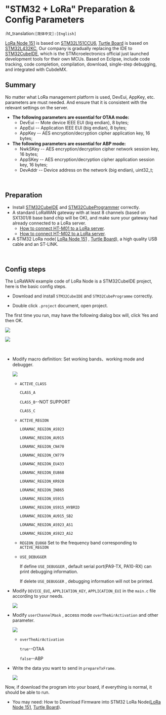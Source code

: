# "STM32 + LoRa" Preparation & Config Parameters
:ht_translation:`[简体中文]:[English]`

[LoRa Node 151](https://heltec.org/project/lora-node-151/) is based on [STM32L151CCU6](https://www.st.com/resource/en/datasheet/stm32l151cc.pdf), [Turtle Board](https://heltec.org/project/turtle-board/) is based on [STM32L432KC](https://www.st.com/resource/en/datasheet/stm32l432KC.pdf), Our company is gradually replacing the IDE to [STM32CubeIDE](https://www.st.com/en/development-tools/stm32cubeide.html), which is the STMicroelectronics official just launched development tools for their own MCUs. Based on Eclipse, include code tracking, code completion, compilation, download, single-step debugging, and integrated with CubdeMX.

## Summary

No matter what LoRa management platform is used, DevEui, AppKey, etc. parameters are must needed. And ensure that it is consistent with the relevant settings on the server.

- **The following parameters are essential for OTAA mode:**
  - DevEui -- Mote device IEEE EUI (big endian), 8 bytes;
  - AppEui -- Application IEEE EUI (big endian), 8 bytes;
  - AppKey -- AES encryption/decryption cipher application key, 16 bytes;
- **The following parameters are essential for ABP mode:**
  - NwkSKey -- AES encryption/decryption cipher network session key, 16 bytes;
  - AppSKey -- AES encryption/decryption cipher application session key, 16 bytes;
  - DevAddr -- Device address on the network (big endian), uint32_t;

&nbsp;

## Preparation

- Install [STM32CubeIDE](https://www.st.com/zh/development-tools/stm32cubeide.html#get-software) and [STM32CubeProgrammer](https://www.st.com/zh/development-tools/stm32cubeprog.html) correctly.
- A standard LoRaWAN gateway with at least 8 channels (based on SX1301/8 base band chip will be OK), and make sure your gateway had already connected to a LoRa server.
  - [How to connect HT-M01 to a LoRa server](https://heltec-automation-docs.readthedocs.io/en/latest/gateway/ht-m01/connect_to_server.html).
  - [How to connect HT-M02 to a LoRa server](https://heltec-automation-docs.readthedocs.io/en/latest/gateway/ht-m02_4g/quick_start_4g.html#connect-to-lora-server).
- A STM32 LoRa node( [LoRa Node 151](https://heltec.org/project/lora-node-151/) , [Turtle Board](https://heltec.org/project/turtle-board/)), a high quality USB cable and an ST-LINK.

&nbsp;

## Config steps

The LoRaWAN example code of LoRa Node is a STM32CubeIDE project, here is the basic config steps.

- Download and install `STM32CubeIDE` and `STM32CubeProgramme` correctly.

- Double click `.project` document, open project.

The first time you run, may have the following dialog box will, click Yes and then OK.

![](img/config_parameter/01.png)

![](img/config_parameter/02.png)

&nbsp;

- Modify macro definition: Set working bands、working mode and debugger.


  ![](img/config_parameter/03.png)

  - `ACTIVE_CLASS`

    `CLASS_A`

    `CLASS_B`--NOT SUPPORT

    `CLASS_C`

   - `ACTIVE_REGION`

     `LORAMAC_REGION_AS923`

     `LORAMAC_REGION_AU915`

     `LORAMAC_REGION_CN470`

     `LORAMAC_REGION_CN779`

     `LORAMAC_REGION_EU433`

     `LORAMAC_REGION_EU868`

     `LORAMAC_REGION_KR920`

     `LORAMAC_REGION_IN865`

     `LORAMAC_REGION_US915`

     `LORAMAC_REGION_US915_HYBRID`

     `LORAMAC_REGION_AU915_SB2`

     `LORAMAC_REGION_AS923_AS1`

     `LORAMAC_REGION_AS923_AS2`

   - `REGION_EU868`
     Set to the frequency band corresponding to `ACTIVE_REGION`

   - `USE_DEBUGGER` 

     If define `USE_DEBUGGER` , default serial port(PA9-TX, PA10-RX) can print debugging information.

     If delete `USE_DEBUGGER` , debugging information will not be printed.

- Modify `DEVICE_EUI`, `APPLICATION_KEY`, `APPLICATION_EUI` in the `main.c` file according to your needs.

  ![](img/config_parameter/04.png)

- Modify `userChannelMask` ,  access mode `overTheAirActivation` and other parameter.

  ![](img/config_parameter/05.png)

  - `overTheAirActivation`

    `true`--OTAA

    `false`--ABP

- Write the data you want to send in `prepareTxFrame`.

  ![](img/config_parameter/06.png)
  
  

Now, if download the program into your board, if everything is normal, it should be able to run.

- You may need: How to Download Firmware into STM32 LoRa Node([LoRa Node 151](https://heltec-automation-docs.readthedocs.io/en/latest/stm32/lora_node_151/download_firmware.html), [Turtle Board](https://heltec-automation-docs.readthedocs.io/en/latest/stm32/turtle_board/download_firmware.html)).
